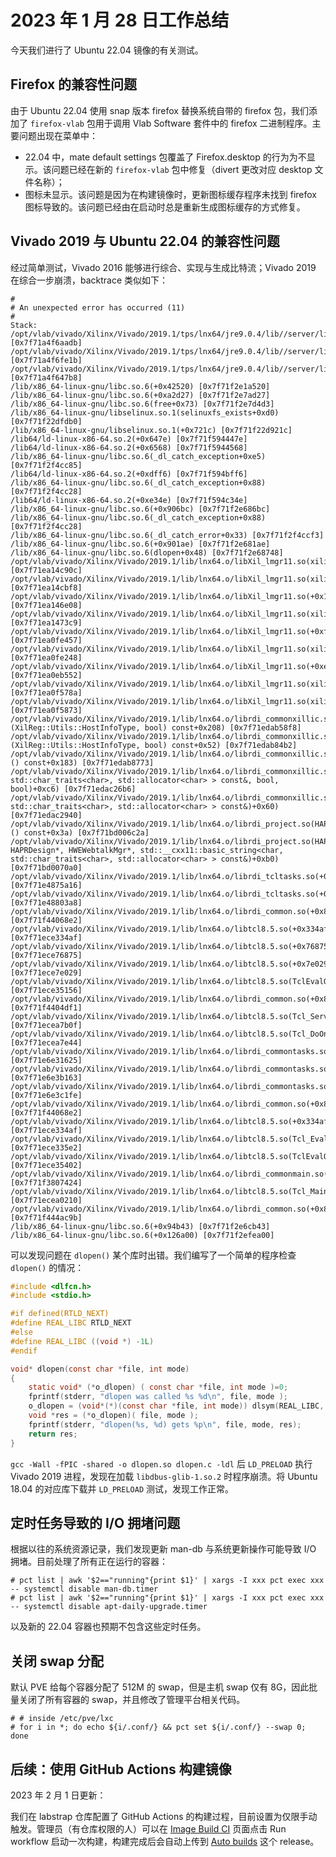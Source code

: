 # 2023 年 1 月 28 日工作总结

今天我们进行了 Ubuntu 22.04 镜像的有关测试。

## Firefox 的兼容性问题

由于 Ubuntu 22.04 使用 snap 版本 firefox 替换系统自带的 firefox 包，我们添加了 `firefox-vlab` 包用于调用 Vlab Software 套件中的 firefox 二进制程序。主要问题出现在菜单中：

- 22.04 中，mate default settings 包覆盖了 Firefox.desktop 的行为为不显示。该问题已经在新的 `firefox-vlab` 包中修复（divert 更改对应 desktop 文件名称）；
- 图标未显示。该问题是因为在构建镜像时，更新图标缓存程序未找到 firefox 图标导致的。该问题已经由在启动时总是重新生成图标缓存的方式修复。

## Vivado 2019 与 Ubuntu 22.04 的兼容性问题

经过简单测试，Vivado 2016 能够进行综合、实现与生成比特流；Vivado 2019 在综合一步崩溃，backtrace 类似如下：

```
#
# An unexpected error has occurred (11)
#
Stack:
/opt/vlab/vivado/Xilinx/Vivado/2019.1/tps/lnx64/jre9.0.4/lib//server/libjvm.so(+0xb6aadb) [0x7f71a4f6aadb]
/opt/vlab/vivado/Xilinx/Vivado/2019.1/tps/lnx64/jre9.0.4/lib//server/libjvm.so(JVM_handle_linux_signal+0xbb) [0x7f71a4f6fe1b]
/opt/vlab/vivado/Xilinx/Vivado/2019.1/tps/lnx64/jre9.0.4/lib//server/libjvm.so(+0xb647b8) [0x7f71a4f647b8]
/lib/x86_64-linux-gnu/libc.so.6(+0x42520) [0x7f71f2e1a520]
/lib/x86_64-linux-gnu/libc.so.6(+0xa2d27) [0x7f71f2e7ad27]
/lib/x86_64-linux-gnu/libc.so.6(free+0x73) [0x7f71f2e7d4d3]
/lib/x86_64-linux-gnu/libselinux.so.1(selinuxfs_exists+0xd0) [0x7f71f22dfdb0]
/lib/x86_64-linux-gnu/libselinux.so.1(+0x721c) [0x7f71f22d921c]
/lib64/ld-linux-x86-64.so.2(+0x647e) [0x7f71f594447e]
/lib64/ld-linux-x86-64.so.2(+0x6568) [0x7f71f5944568]
/lib/x86_64-linux-gnu/libc.so.6(_dl_catch_exception+0xe5) [0x7f71f2f4cc85]
/lib64/ld-linux-x86-64.so.2(+0xdff6) [0x7f71f594bff6]
/lib/x86_64-linux-gnu/libc.so.6(_dl_catch_exception+0x88) [0x7f71f2f4cc28]
/lib64/ld-linux-x86-64.so.2(+0xe34e) [0x7f71f594c34e]
/lib/x86_64-linux-gnu/libc.so.6(+0x906bc) [0x7f71f2e686bc]
/lib/x86_64-linux-gnu/libc.so.6(_dl_catch_exception+0x88) [0x7f71f2f4cc28]
/lib/x86_64-linux-gnu/libc.so.6(_dl_catch_error+0x33) [0x7f71f2f4ccf3]
/lib/x86_64-linux-gnu/libc.so.6(+0x901ae) [0x7f71f2e681ae]
/lib/x86_64-linux-gnu/libc.so.6(dlopen+0x48) [0x7f71f2e68748]
/opt/vlab/vivado/Xilinx/Vivado/2019.1/lib/lnx64.o/libXil_lmgr11.so(xilinxd_52bd840d01ca6dc9+0x3c) [0x7f71ea14c90c]
/opt/vlab/vivado/Xilinx/Vivado/2019.1/lib/lnx64.o/libXil_lmgr11.so(xilinxd_52bd846009c98322+0xa8) [0x7f71ea14cbf8]
/opt/vlab/vivado/Xilinx/Vivado/2019.1/lib/lnx64.o/libXil_lmgr11.so(+0x146e08) [0x7f71ea146e08]
/opt/vlab/vivado/Xilinx/Vivado/2019.1/lib/lnx64.o/libXil_lmgr11.so(xilinxd_52bd847e20e6acca+0x9) [0x7f71ea1473c9]
/opt/vlab/vivado/Xilinx/Vivado/2019.1/lib/lnx64.o/libXil_lmgr11.so(+0xfe457) [0x7f71ea0fe457]
/opt/vlab/vivado/Xilinx/Vivado/2019.1/lib/lnx64.o/libXil_lmgr11.so(xilinxd_52bd853912de43c2+0xc8) [0x7f71ea0fe248]
/opt/vlab/vivado/Xilinx/Vivado/2019.1/lib/lnx64.o/libXil_lmgr11.so(+0xeb552) [0x7f71ea0eb552]
/opt/vlab/vivado/Xilinx/Vivado/2019.1/lib/lnx64.o/libXil_lmgr11.so(xilinxd_52bd995765656b48+0x2a) [0x7f71ea0f578a]
/opt/vlab/vivado/Xilinx/Vivado/2019.1/lib/lnx64.o/libXil_lmgr11.so(xilinxd_52bd700d1bd3c616+0x73) [0x7f71ea0f5873]
/opt/vlab/vivado/Xilinx/Vivado/2019.1/lib/lnx64.o/librdi_commonxillic.so(XilReg::Utils::GetHostInfo[abi:cxx11](XilReg::Utils::HostInfoType, bool) const+0x208) [0x7f71edab58f8]
/opt/vlab/vivado/Xilinx/Vivado/2019.1/lib/lnx64.o/librdi_commonxillic.so(XilReg::Utils::GetHostInfoFormatted[abi:cxx11](XilReg::Utils::HostInfoType, bool) const+0x52) [0x7f71edab84b2]
/opt/vlab/vivado/Xilinx/Vivado/2019.1/lib/lnx64.o/librdi_commonxillic.so(XilReg::Utils::GetHostInfo[abi:cxx11]() const+0x183) [0x7f71edab8773]
/opt/vlab/vivado/Xilinx/Vivado/2019.1/lib/lnx64.o/librdi_commonxillic.so(XilReg::Utils::GetRegInfo(std::__cxx11::basic_string<char, std::char_traits<char>, std::allocator<char> > const&, bool, bool)+0xc6) [0x7f71edac26b6]
/opt/vlab/vivado/Xilinx/Vivado/2019.1/lib/lnx64.o/librdi_commonxillic.so(XilReg::Utils::GetRegInfoWebTalk(std::__cxx11::basic_string<char, std::char_traits<char>, std::allocator<char> > const&)+0x60) [0x7f71edac2940]
/opt/vlab/vivado/Xilinx/Vivado/2019.1/lib/lnx64.o/librdi_project.so(HAPRWebtalkHelper::getRegistrationId[abi:cxx11]() const+0x3a) [0x7f71bd006c2a]
/opt/vlab/vivado/Xilinx/Vivado/2019.1/lib/lnx64.o/librdi_project.so(HAPRWebtalkHelper::HAPRWebtalkHelper(HAPRProject*, HAPRDesign*, HWEWebtalkMgr*, std::__cxx11::basic_string<char, std::char_traits<char>, std::allocator<char> > const&)+0xb0) [0x7f71bd0070a0]
/opt/vlab/vivado/Xilinx/Vivado/2019.1/lib/lnx64.o/librdi_tcltasks.so(+0x1675a16) [0x7f71e4875a16]
/opt/vlab/vivado/Xilinx/Vivado/2019.1/lib/lnx64.o/librdi_tcltasks.so(+0x16803a8) [0x7f71e48803a8]
/opt/vlab/vivado/Xilinx/Vivado/2019.1/lib/lnx64.o/librdi_common.so(+0x8068e2) [0x7f71f44068e2]
/opt/vlab/vivado/Xilinx/Vivado/2019.1/lib/lnx64.o/libtcl8.5.so(+0x334af) [0x7f71ece334af]
/opt/vlab/vivado/Xilinx/Vivado/2019.1/lib/lnx64.o/libtcl8.5.so(+0x76875) [0x7f71ece76875]
/opt/vlab/vivado/Xilinx/Vivado/2019.1/lib/lnx64.o/libtcl8.5.so(+0x7e029) [0x7f71ece7e029]
/opt/vlab/vivado/Xilinx/Vivado/2019.1/lib/lnx64.o/libtcl8.5.so(TclEvalObjEx+0x76) [0x7f71ece35156]
/opt/vlab/vivado/Xilinx/Vivado/2019.1/lib/lnx64.o/librdi_common.so(+0x804df1) [0x7f71f4404df1]
/opt/vlab/vivado/Xilinx/Vivado/2019.1/lib/lnx64.o/libtcl8.5.so(Tcl_ServiceEvent+0x7f) [0x7f71ecea7b0f]
/opt/vlab/vivado/Xilinx/Vivado/2019.1/lib/lnx64.o/libtcl8.5.so(Tcl_DoOneEvent+0x154) [0x7f71ecea7e44]
/opt/vlab/vivado/Xilinx/Vivado/2019.1/lib/lnx64.o/librdi_commontasks.so(+0x231625) [0x7f71e6e31625]
/opt/vlab/vivado/Xilinx/Vivado/2019.1/lib/lnx64.o/librdi_commontasks.so(+0x23b163) [0x7f71e6e3b163]
/opt/vlab/vivado/Xilinx/Vivado/2019.1/lib/lnx64.o/librdi_commontasks.so(+0x23c1fe) [0x7f71e6e3c1fe]
/opt/vlab/vivado/Xilinx/Vivado/2019.1/lib/lnx64.o/librdi_common.so(+0x8068e2) [0x7f71f44068e2]
/opt/vlab/vivado/Xilinx/Vivado/2019.1/lib/lnx64.o/libtcl8.5.so(+0x334af) [0x7f71ece334af]
/opt/vlab/vivado/Xilinx/Vivado/2019.1/lib/lnx64.o/libtcl8.5.so(Tcl_EvalObjv+0x32) [0x7f71ece335e2]
/opt/vlab/vivado/Xilinx/Vivado/2019.1/lib/lnx64.o/libtcl8.5.so(TclEvalObjEx+0x322) [0x7f71ece35402]
/opt/vlab/vivado/Xilinx/Vivado/2019.1/lib/lnx64.o/librdi_commonmain.so(+0x7424) [0x7f71f3807424]
/opt/vlab/vivado/Xilinx/Vivado/2019.1/lib/lnx64.o/libtcl8.5.so(Tcl_Main+0x1d0) [0x7f71ecea0210]
/opt/vlab/vivado/Xilinx/Vivado/2019.1/lib/lnx64.o/librdi_common.so(+0x84ac9b) [0x7f71f444ac9b]
/lib/x86_64-linux-gnu/libc.so.6(+0x94b43) [0x7f71f2e6cb43]
/lib/x86_64-linux-gnu/libc.so.6(+0x126a00) [0x7f71f2efea00]
```

可以发现问题在 `dlopen()` 某个库时出错。我们编写了一个简单的程序检查 `dlopen()` 的情况：

```c
#include <dlfcn.h>
#include <stdio.h>

#if defined(RTLD_NEXT)
#define REAL_LIBC RTLD_NEXT
#else
#define REAL_LIBC ((void *) -1L)
#endif

void* dlopen(const char *file, int mode)
{
    static void* (*o_dlopen) ( const char *file, int mode )=0;
    fprintf(stderr, "dlopen was called %s %d\n", file, mode );
    o_dlopen = (void*(*)(const char *file, int mode)) dlsym(REAL_LIBC, "dlopen");
    void *res = (*o_dlopen)( file, mode );
    fprintf(stderr, "dlopen(%s, %d) gets %p\n", file, mode, res);
    return res;
}
```

`gcc -Wall -fPIC -shared -o dlopen.so dlopen.c -ldl` 后 `LD_PRELOAD` 执行 Vivado 2019 进程，发现在加载 `libdbus-glib-1.so.2` 时程序崩溃。将 Ubuntu 18.04 的对应库下载并 `LD_PRELOAD` 测试，发现工作正常。

## 定时任务导致的 I/O 拥堵问题

根据以往的系统资源记录，我们发现更新 man-db 与系统更新操作可能导致 I/O 拥堵。目前处理了所有正在运行的容器：

```console
# pct list | awk '$2=="running"{print $1}' | xargs -I xxx pct exec xxx -- systemctl disable man-db.timer
# pct list | awk '$2=="running"{print $1}' | xargs -I xxx pct exec xxx -- systemctl disable apt-daily-upgrade.timer
```

以及新的 22.04 容器也预期不包含这些定时任务。

## 关闭 swap 分配

默认 PVE 给每个容器分配了 512M 的 swap，但是主机 swap 仅有 8G，因此批量关闭了所有容器的 swap，并且修改了管理平台相关代码。

```console
# # inside /etc/pve/lxc
# for i in *; do echo ${i/.conf/} && pct set ${i/.conf/} --swap 0; done
```

## 后续：使用 GitHub Actions 构建镜像

2023 年 2 月 1 日更新：

我们在 labstrap 仓库配置了 GitHub Actions 的构建过程，目前设置为仅限手动触发。管理员（有仓库权限的人）可以在 [Image Build CI](https://github.com/USTC-vlab/labstrap/actions/workflows/build.yml) 页面点击 Run workflow 启动一次构建，构建完成后会自动上传到 [Auto builds](https://github.com/USTC-vlab/labstrap/releases/tag/auto-build) 这个 release。
